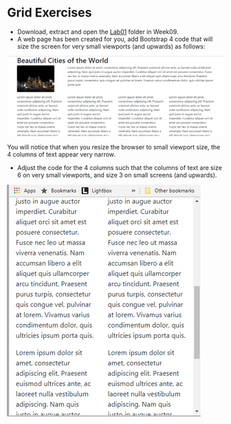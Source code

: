 
# Grid Exercises

- Download, extract and open the [Lab01](archives/lab01.zip) folder in Week09.
- A web page has been created for you, add Bootstrap 4 code that will size the screen for very small viewports (and upwards) as follows:

![](img/ex1.png)

You will notice that when you resize the browser to small viewport size, the 4 columns of text appear
very narrow.

- Adjust the code for the 4 columns such that the columns of text are size 6 on very small viewports, and size 3 on small screens (and upwards).

![](img/ex2.png)
